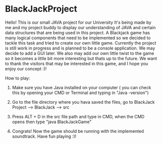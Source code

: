 # BlackJackProject
Hello! This is our small JAVA project for our University
It's being made by me and my project buddy to display our understanding of JAVA and certain data structures that are being used in this project.
A Blackjack game has many logical components that need to be implemented so we decided to tackle this task and tried to create our own little game.
Currently the project is still work in progress and is planned to be a console application. We may decide to add a GUI later.
We also may add our own little twist to the game so it becomes a little bit more interesting but thats up to the future.
We want to thank the visitors that may be interested in this game, and I hope you enjoy our concept :)!


How to play:
1. Make sure you have Java installed on your computer ( you can check this by opening your CMD or Terminal and typing in "Java -version")


2. Go to the file directory where you hava saved the files, go to BlackJack Project --> BlackJack --> src


3. Press ALT + D in the src file path and type in CMD, when the CMD opens then type "java BlackJackGame" 


4. Congrats! Now the game should be running with the implemented soundtrack. Have fun playing :)!
